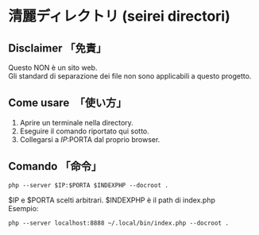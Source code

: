 # 清麗ディレクトリ (seirei directori)

## Disclaimer 「免責」

Questo NON è un sito web.   
Gli standard di separazione dei file non sono applicabili a questo progetto.

## Come usare　「使い方」

1. Aprire un terminale nella directory.
2. Eseguire il comando riportato qui sotto.
3. Collegarsi a $IP:$PORTA dal proprio browser.

## Comando 「命令」

```shell
php --server $IP:$PORTA $INDEXPHP --docroot .
```

$IP e $PORTA scelti arbitrari.
$INDEXPHP è il path di index.php  
Esempio:

```shell
php --server localhost:8888 ~/.local/bin/index.php --docroot .
```
